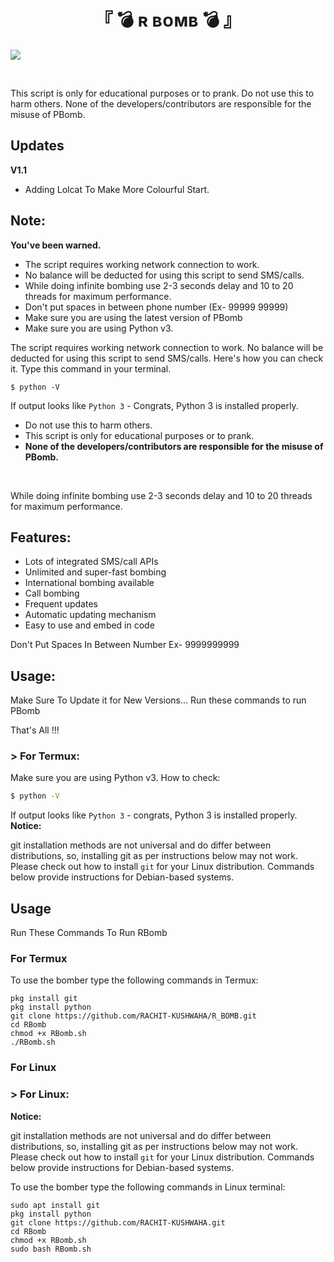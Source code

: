 <h1 align="center">
<b> 『 💣 ʀ ʙᴏᴍʙ 💣 』 </b>
</h1>

<img src="https://readme-typing-svg.herokuapp.com?color=F77247&width=420&lines=An open-source SMS/call bomber for Linux And Termux%E2%9C%8C%EF%B8">
</p> 
<br>


This script is only for educational purposes or to prank.
Do not use this to harm others.
None of the developers/contributors are responsible for the misuse of PBomb.
## Updates
**V1.1**
- Adding Lolcat To Make More Colourful Start.
## Note:

**You've been warned.**
- The script requires working network connection to work.
- No balance will be deducted for using this script to send SMS/calls.
- While doing infinite bombing use 2-3 seconds delay and 10 to 20 threads for maximum performance.
- Don't put spaces in between phone number (Ex- 99999 99999)
- Make sure you are using the latest version of PBomb
- Make sure you are using Python v3.

The script requires working network connection to work.
No balance will be deducted for using this script to send SMS/calls.
Here's how you can check it. Type this command in your terminal.
```
$ python -V
```
If output looks like `Python 3` - Congrats, Python 3 is installed properly.

- Do not use this to harm others.
- This script is only for educational purposes or to prank.
- **None of the developers/contributors are responsible for the misuse of PBomb.**
<br>

While doing infinite bombing use 2-3 seconds delay and 10 to 20 threads for maximum performance.
## Features:

- Lots of integrated SMS/call APIs
- Unlimited and super-fast bombing
- International bombing available
- Call bombing
- Frequent updates
- Automatic updating mechanism
- Easy to use and embed in code

Don't Put Spaces In Between Number Ex- 9999999999
## Usage:

Make Sure To Update it for New Versions...
Run these commands to run PBomb

That's All !!!
### > For Termux:

Make sure you are using Python v3. How to check:
```sh
$ python -V
```
If output looks like `Python 3` - congrats, Python 3 is installed properly.
**Notice:** 

git installation methods are not universal and do differ between distributions,
so, installing git as per instructions below may not work.
Please check out how to install `git` for your Linux distribution.
Commands below provide instructions for Debian-based systems.

## Usage
Run These Commands To Run RBomb
### For Termux
To use the bomber type the following commands in Termux:
```
pkg install git
pkg install python 
git clone https://github.com/RACHIT-KUSHWAHA/R_BOMB.git 
cd RBomb
chmod +x RBomb.sh
./RBomb.sh
```

### For Linux
### > For Linux:

**Notice:** 

git installation methods are not universal and do differ between distributions,
so, installing git as per instructions below may not work.
Please check out how to install `git` for your Linux distribution.
Commands below provide instructions for Debian-based systems.

To use the bomber type the following commands in Linux terminal:
```
sudo apt install git
pkg install python 
git clone https://github.com/RACHIT-KUSHWAHA.git 
cd RBomb
chmod +x RBomb.sh
sudo bash RBomb.sh
```
